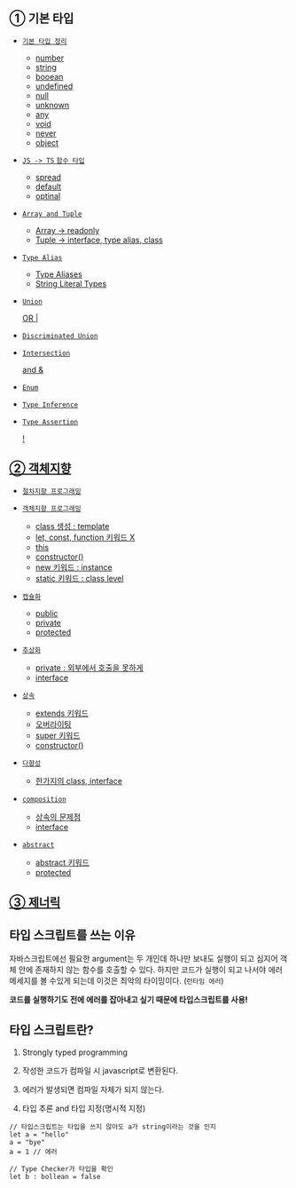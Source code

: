 
## ① 기본 타입</a>

- <a href="./1-TYPES/1-1-basic.ts"> `기본 타입 정리`

  - number
  - string
  - booean
  - undefined
  - null
  - unknown
  - any
  - void
  - never
  - object

- <a href="./1-TYPES/1-2-function.ts"> `JS -> TS` `함수 타입`

  - spread
  - default
  - optinal

- <a href="./1-TYPES/1-3-array.ts"> `Array and Tuple`
  
  - Array -> readonly
  - Tuple -> interface, type alias, class

- <a href="./1-TYPES/1-4-alias.ts"> `Type Alias`
  
  - Type Aliases
  - String Literal Types

- <a href="./1-TYPES/1-5-union.ts"> `Union`
  
  OR |

- <a href="./1-TYPES/1-6-discriminated.ts"> `Discriminated Union`
  
- <a href="./1-TYPES/1-7-intersection.ts"> `Intersection`
  
   and &

- <a href="./1-TYPES/1-8-enum.ts"> `Enum`

- <a href="./1-TYPES/1-9-inference.ts"> `Type Inference`

- <a href="./1-TYPES/1-10-assertion.ts"> `Type Assertion`
  
  !

## ② 객체지향</a>

- <a href="./3-OOP/3-1-without-oop.ts"> `절차지향 프로그래밍`

- <a href="./3-OOP/3-2-class.ts"> `객체지향 프로그래밍`

  - class 생성 : template
  - let, const, function 키워드 X
  - this
  - constructor()
  - new 키워드 : instance
  - static 키워드 : class level

- <a href="./3-OOP/3-3-encapsulation.ts"> `캡슐화`

  - public
  - private
  - protected

- <a href="./3-OOP/3-4-abstraction.ts"> `추상화`

  - private : 외부에서 호출을 못하게
  - interface

- <a href="./3-OOP/3-5-inheritance.ts"> `상속`

  - extends 키워드
  - 오버라이팅
  - super 키워드
  - constructor()

- <a href="./3-OOP/3-6-polymorphism.ts"> `다향성`

  - 한가지의 class, interface

- <a href="./3-OOP/3-7-composition.ts"> `composition`

  - 상속의 문제점
  - interface

- <a href="./3-OOP/3-8-abstract.ts"> `abstract`

  - abstract 키워드
  - protected

## ③ 제너릭</a>


## 타입 스크립트를 쓰는 이유
자바스크립트에선 필요한 argument는 두 개인데 하나만 보내도 실행이 되고 심지어 객체 안에 존재하지 않는 함수를 호출할 수 있다. 하지만 코드가 실행이 되고 나서야 에러 메세지를 볼 수있게 되는데 이것은 최악의 타이밍이다. (`런타임 에러`)

**코드를 실행하기도 전에 에러를 잡아내고 싶기 때문에 타입스크립트를 사용!**

## 타입 스크립트란?
1. Strongly typed programming

2. 작성한 코드가 컴파일 시 javascript로 변환된다.

3. 에러가 발생되면 컴파일 자체가 되지 않는다.

4. 타입 추론 and 타입 지정(명시적 지정)
```JSX
// 타입스크립트는 타입을 쓰지 않아도 a가 string이라는 것을 인지
let a = "hello"
a = "bye"
a = 1 // 에러
```

```JSX
// Type Checker가 타입을 확인
let b : bollean = false
```

